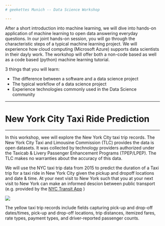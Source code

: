 ```yaml
---
# geekettes Munich -- Data Science Workshop

---
```


After a short introduction into machine learning, we will dive into hands-on application of machine learning to open data answering everyday questions. In our joint hands-on session, you will go through the characteristic steps of a typical machine learning project. We will experience how cloud computing (Microsoft Azure) supports data scientists in their dayly work. The workshop will offer both a non-code based as well as a code based (python) machine learning tutorial.

3 things that you will learn:

* The difference between a software and a data science project
* The typical workflow of a data science project
* Experience technologies commonly used in the Data Science community

---
# New York City Taxi Ride Prediction

---

In this workshop, wee will explore the New York City taxi trip records. The New York City Taxi and Limousine Commission (TLC) provides the data is open datasets. It was collected by technology providers authorized under the Taxicab & Livery Passenger Enhancement Programs (TPEP/LPEP). The TLC makes no warranties about the accuracy of this data.

We will use the NYC taxi trip data from 2015 to predict the duration of a Taxi trip for a taxi ride in New York City given the pickup and dropoff locations and date & time. At your next visit to New York such that you at your next visit to New York can make an informed descion between public transport (e.g. provided by the [NYC Transit App](https://apps.apple.com/us/app/transit-bus-subway-times/id498151501) )

<img src='https://media.giphy.com/media/2ZXsHDuIhvu2yxMgFI/giphy.gif' align='center'/>

The yellow taxi trip records include fields capturing pick-up and drop-off dates/times, pick-up and drop-off locations, trip distances, itemized fares, rate types, payment types, and driver-reported passenger counts.
